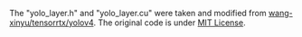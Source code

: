 The "yolo_layer.h" and "yolo_layer.cu" were taken and modified from [wang-xinyu/tensorrtx/yolov4](https://github.com/wang-xinyu/tensorrtx/tree/master/yolov4).  The original code is under [MIT License](https://github.com/wang-xinyu/tensorrtx/blob/master/LICENSE).

